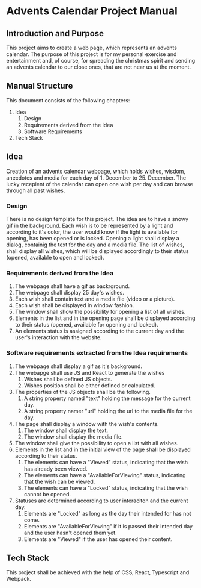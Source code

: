 # Advents Calendar Project Manual

## Introduction and Purpose

This project aims to create a web page, which represents an advents calendar. The purpose of this project is for my personal exercise and entertainment and, of course, for spreading the christmas spirit and sending an advents calendar to our close ones, that are not near us at the moment.

## Manual Structure
This document consists of the following chapters:

1. Idea
   1. Design
   2. Requirements derived from the Idea
   3. Software Requirements
2. Tech Stack


## Idea 
Creation of an advents calendar webpage, which holds wishes, wisdom, anecdotes and media for each day of 1. December to 25. December. The lucky recepient of the calendar can open one wish per day and can browse through all past wishes.

### Design
There is no design template for this project. The idea are to have a snowy gif in the background. Each wish is to be represented by a light and according to it's color, the user would know if the light is available for opening, has been opened or is locked. Opening a light shall display a dialog, containig the text for the day and a media file. The list of wishes, shall display all wishes, which will be displayed accordingly to their status (opened, available to open and locked).

### Requirements derived from the Idea

1. The webpage shall have a gif as  backrground.
2. The webpage shall display 25 day's wishes.
3. Each wish shall contain text and a media file (video or a picture).
4. Each wish shall be displayed in window fashion.
5. The window shall show the possibility for opening a list of all wishes.
6. Elements in the list and in the opening page shall be displayed according to their status (opened, available for opening and locked).
7. An elements status is assigned according to the current day and the user's interaction with the website.

### Software requirements extracted from the Idea requirements

1. The webpage shall display a gif as it's background.
2. The webapge shall use JS and React to generate the wishes
   1. Wishes shall be defined JS objects.
   2. Wishes position shall be either defined or calculated.
3. The properties of the JS objects shall be the following.
   1. A string property named "text" holding the message for the current day.
   2. A string property namer "url" holding the url to the media file for the day.
4. The page shall display a window with the wish's contents.
   1. The window shall display the text.
   2. The window shall display the media file.
5. The window shall give the possibility to open a list with all wishes.
6. Elements in the list and in the initial view of the page shall be displayed according to their status.
   1. The elements can have a "Viewed" status, indicating that the wish has already been viewed.
   2. The elements can have a "AvailableForViewing" status, indicating that the wish can be viewed.
   3. The elements can have a "Locked" status, indicating that the wish cannot be opened.
7. Statuses are determined according to user interaciton and the current day.
   1. Elements are "Locked" as long as the day their intended for has not come.
   2. Elements are "AvailableForViewing" if it is passed their intended day and the user hasn't opened them yet.
   3. Elements are "Viewed" if the user has opened their content.

## Tech Stack
This project shall be achieved with the help of CSS, React, Typescript and Webpack.


